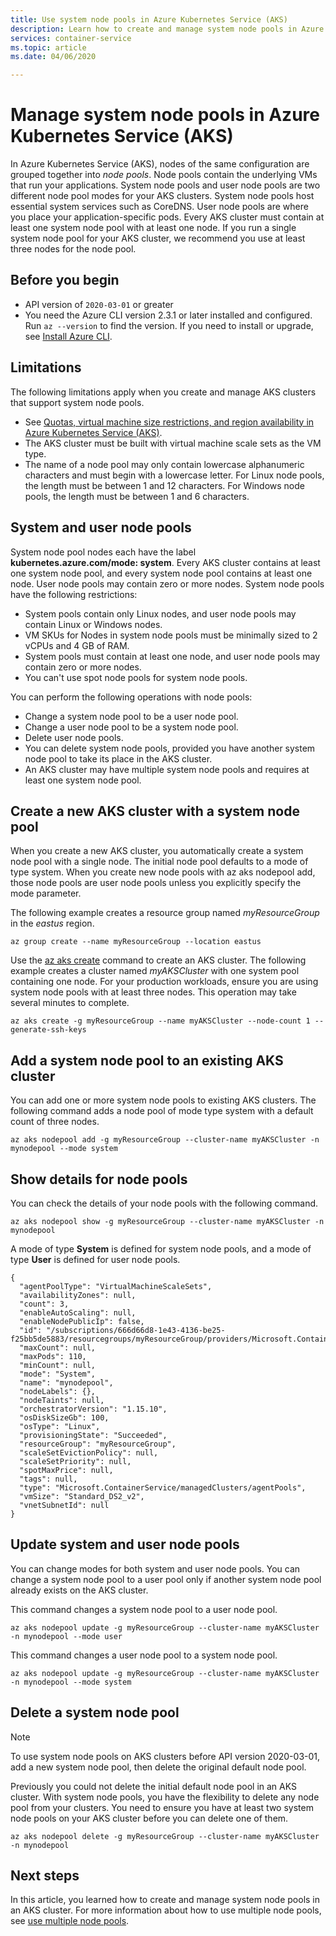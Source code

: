 ```yaml
---
title: Use system node pools in Azure Kubernetes Service (AKS)
description: Learn how to create and manage system node pools in Azure Kubernetes Service (AKS)
services: container-service
ms.topic: article
ms.date: 04/06/2020

---
```


# Manage system node pools in Azure Kubernetes Service (AKS)

In Azure Kubernetes Service (AKS), nodes of the same configuration are grouped together into *node pools*. Node pools contain the underlying VMs that run your applications. System node pools and user node pools are two different node pool modes for your AKS clusters. System node pools host essential system services such as CoreDNS. User node pools are where you place your application-specific pods. Every AKS cluster must contain at least one system node pool with at least one node. If you run a single system node pool for your AKS cluster, we recommend you use at least three nodes for the node pool. 

## Before you begin

* API version of `2020-03-01` or greater
* You need the Azure CLI version 2.3.1 or later installed and configured. Run `az --version` to find the version. If you need to install or upgrade, see [Install Azure CLI][install-azure-cli].

## Limitations

The following limitations apply when you create and manage AKS clusters that support system node pools.

* See [Quotas, virtual machine size restrictions, and region availability in Azure Kubernetes Service (AKS)][quotas-skus-regions].
* The AKS cluster must be built with virtual machine scale sets as the VM type.
* The name of a node pool may only contain lowercase alphanumeric characters and must begin with a lowercase letter. For Linux node pools, the length must be between 1 and 12 characters. For Windows node pools, the length must be between 1 and 6 characters.

## System and user node pools

System node pool nodes each have the label **kubernetes.azure.com/mode: system**. Every AKS cluster contains at least one system node pool, and every system node pool contains at least one node. User node pools may contain zero or more nodes. System node pools have the following restrictions:

* System pools contain only Linux nodes, and user node pools may contain Linux or Windows nodes.
* VM SKUs for Nodes in system node pools must be minimally sized to 2 vCPUs and 4 GB of RAM.
* System pools must contain at least one node, and user node pools may contain zero or more nodes.
* You can't use spot node pools for system node pools.

You can perform the following operations with node pools:

* Change a system node pool to be a user node pool.
* Change a user node pool to be a system node pool.
* Delete user node pools.
* You can delete system node pools, provided you have another system node pool to take its place in the AKS cluster.
* An AKS cluster may have multiple system node pools and requires at least one system node pool.

## Create a new AKS cluster with a system node pool

When you create a new AKS cluster, you automatically create a system node pool with a single node. The initial node pool defaults to a mode of type system. When you create new node pools with az aks nodepool add, those node pools are user node pools unless you explicitly specify the mode parameter.

The following example creates a resource group named *myResourceGroup* in the *eastus* region.

```azurecli-interactive
az group create --name myResourceGroup --location eastus
```

Use the [az aks create][az-aks-create] command to create an AKS cluster. The following example creates a cluster named *myAKSCluster* with one system pool containing one node. For your production workloads, ensure you are using system node pools with at least three nodes. This operation may take several minutes to complete.

```azurecli-interactive
az aks create -g myResourceGroup --name myAKSCluster --node-count 1 --generate-ssh-keys
```

## Add a system node pool to an existing AKS cluster

You can add one or more system node pools to existing AKS clusters. The following command adds a node pool of mode type system with a default count of three nodes.

```azurecli-interactive
az aks nodepool add -g myResourceGroup --cluster-name myAKSCluster -n mynodepool --mode system
```
## Show details for node pools

You can check the details of your node pools with the following command.  

```azurecli-interactive
az aks nodepool show -g myResourceGroup --cluster-name myAKSCluster -n mynodepool
```

A mode of type **System** is defined for system node pools, and a mode of type **User** is defined for user node pools.

```output
{
  "agentPoolType": "VirtualMachineScaleSets",
  "availabilityZones": null,
  "count": 3,
  "enableAutoScaling": null,
  "enableNodePublicIp": false,
  "id": "/subscriptions/666d66d8-1e43-4136-be25-f25bb5de5883/resourcegroups/myResourceGroup/providers/Microsoft.ContainerService/managedClusters/myAKSCluster/agentPools/mynodepool",
  "maxCount": null,
  "maxPods": 110,
  "minCount": null,
  "mode": "System",
  "name": "mynodepool",
  "nodeLabels": {},
  "nodeTaints": null,
  "orchestratorVersion": "1.15.10",
  "osDiskSizeGb": 100,
  "osType": "Linux",
  "provisioningState": "Succeeded",
  "resourceGroup": "myResourceGroup",
  "scaleSetEvictionPolicy": null,
  "scaleSetPriority": null,
  "spotMaxPrice": null,
  "tags": null,
  "type": "Microsoft.ContainerService/managedClusters/agentPools",
  "vmSize": "Standard_DS2_v2",
  "vnetSubnetId": null
}
```

## Update system and user node pools

You can change modes for both system and user node pools. You can change a system node pool to a user pool only if another system node pool already exists on the AKS cluster.

This command changes a system node pool to a user node pool.

```azurecli-interactive
az aks nodepool update -g myResourceGroup --cluster-name myAKSCluster -n mynodepool --mode user
```

This command changes a user node pool to a system node pool.

```azurecli-interactive
az aks nodepool update -g myResourceGroup --cluster-name myAKSCluster -n mynodepool --mode system
```

## Delete a system node pool

> [!Note]
> To use system node pools on AKS clusters before API version 2020-03-01, add a new system node pool, then delete the original default node pool.

Previously you could not delete the initial default node pool in an AKS cluster. With system node pools, you have the flexibility to delete any node pool from your clusters. You need to ensure you have at least two system node pools on your AKS cluster before you can delete one of them.

```azurecli-interactive
az aks nodepool delete -g myResourceGroup --cluster-name myAKSCluster -n mynodepool
```

## Next steps

In this article, you learned how to create and manage system node pools in an AKS cluster. For more information about how to use multiple node pools, see [use multiple node pools][use-multiple-node-pools].

<!-- EXTERNAL LINKS -->
[kubernetes-drain]: https://kubernetes.io/docs/tasks/administer-cluster/safely-drain-node/
[kubectl-get]: https://kubernetes.io/docs/reference/generated/kubectl/kubectl-commands#get
[kubectl-taint]: https://kubernetes.io/docs/reference/generated/kubectl/kubectl-commands#taint
[kubectl-describe]: https://kubernetes.io/docs/reference/generated/kubectl/kubectl-commands#describe
[kubernetes-labels]: https://kubernetes.io/docs/concepts/overview/working-with-objects/labels/
[kubernetes-label-syntax]: https://kubernetes.io/docs/concepts/overview/working-with-objects/labels/#syntax-and-character-set

<!-- INTERNAL LINKS -->
[aks-windows]: windows-container-cli.md
[az-aks-get-credentials]: /cli/azure/aks#az-aks-get-credentials
[az-aks-create]: /cli/azure/aks#az-aks-create
[az-aks-nodepool-add]: /cli/azure/aks/nodepool?view=azure-cli-latest#az-aks-nodepool-add
[az-aks-nodepool-list]: /cli/azure/aks/nodepool?view=azure-cli-latest#az-aks-nodepool-list
[az-aks-nodepool-update]: /cli/azure/aks/nodepool?view=azure-cli-latest#az-aks-nodepool-update
[az-aks-nodepool-upgrade]: /cli/azure/aks/nodepool?view=azure-cli-latest#az-aks-nodepool-upgrade
[az-aks-nodepool-scale]: /cli/azure/aks/nodepool?view=azure-cli-latest#az-aks-nodepool-scale
[az-aks-nodepool-delete]: /cli/azure/aks/nodepool?view=azure-cli-latest#az-aks-nodepool-delete
[az-extension-add]: /cli/azure/extension#az-extension-add
[az-extension-update]: /cli/azure/extension#az-extension-update
[az-group-create]: /cli/azure/group#az-group-create
[az-group-delete]: /cli/azure/group#az-group-delete
[az-group-deployment-create]: /cli/azure/group/deployment#az-group-deployment-create
[gpu-cluster]: gpu-cluster.md
[install-azure-cli]: /cli/azure/install-azure-cli
[operator-best-practices-advanced-scheduler]: operator-best-practices-advanced-scheduler.md
[quotas-skus-regions]: quotas-skus-regions.md
[supported-versions]: supported-kubernetes-versions.md
[tag-limitation]: ../azure-resource-manager/resource-group-using-tags.md
[taints-tolerations]: operator-best-practices-advanced-scheduler.md#provide-dedicated-nodes-using-taints-and-tolerations
[vm-sizes]: ../virtual-machines/linux/sizes.md
[use-multiple-node-pools]: use-multiple-node-pools.md
